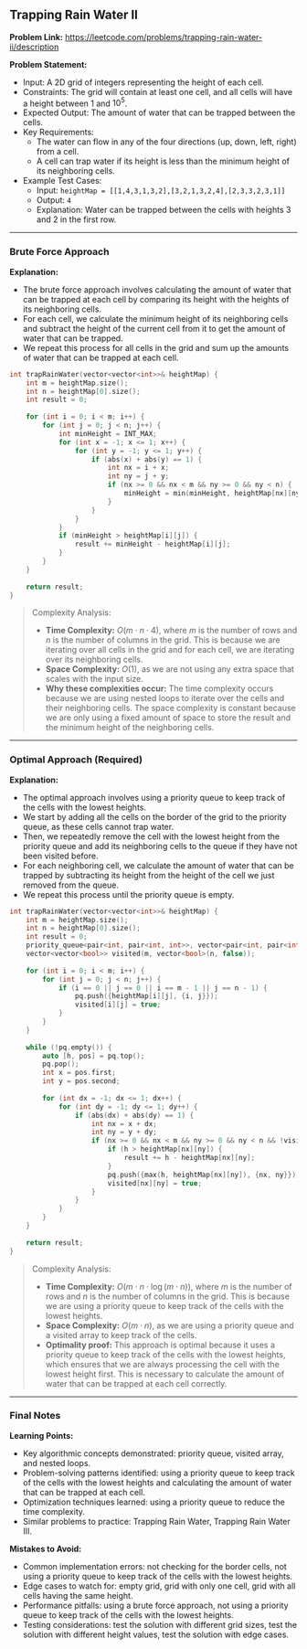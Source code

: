 ## Trapping Rain Water II

**Problem Link:** https://leetcode.com/problems/trapping-rain-water-ii/description

**Problem Statement:**
- Input: A 2D grid of integers representing the height of each cell.
- Constraints: The grid will contain at least one cell, and all cells will have a height between 1 and $10^5$.
- Expected Output: The amount of water that can be trapped between the cells.
- Key Requirements:
  - The water can flow in any of the four directions (up, down, left, right) from a cell.
  - A cell can trap water if its height is less than the minimum height of its neighboring cells.
- Example Test Cases:
  - Input: `heightMap = [[1,4,3,1,3,2],[3,2,1,3,2,4],[2,3,3,2,3,1]]`
  - Output: `4`
  - Explanation: Water can be trapped between the cells with heights 3 and 2 in the first row.

---

### Brute Force Approach

**Explanation:**
- The brute force approach involves calculating the amount of water that can be trapped at each cell by comparing its height with the heights of its neighboring cells.
- For each cell, we calculate the minimum height of its neighboring cells and subtract the height of the current cell from it to get the amount of water that can be trapped.
- We repeat this process for all cells in the grid and sum up the amounts of water that can be trapped at each cell.

```cpp
int trapRainWater(vector<vector<int>>& heightMap) {
    int m = heightMap.size();
    int n = heightMap[0].size();
    int result = 0;
    
    for (int i = 0; i < m; i++) {
        for (int j = 0; j < n; j++) {
            int minHeight = INT_MAX;
            for (int x = -1; x <= 1; x++) {
                for (int y = -1; y <= 1; y++) {
                    if (abs(x) + abs(y) == 1) {
                        int nx = i + x;
                        int ny = j + y;
                        if (nx >= 0 && nx < m && ny >= 0 && ny < n) {
                            minHeight = min(minHeight, heightMap[nx][ny]);
                        }
                    }
                }
            }
            if (minHeight > heightMap[i][j]) {
                result += minHeight - heightMap[i][j];
            }
        }
    }
    
    return result;
}
```

> Complexity Analysis:
> - **Time Complexity:** $O(m \cdot n \cdot 4)$, where $m$ is the number of rows and $n$ is the number of columns in the grid. This is because we are iterating over all cells in the grid and for each cell, we are iterating over its neighboring cells.
> - **Space Complexity:** $O(1)$, as we are not using any extra space that scales with the input size.
> - **Why these complexities occur:** The time complexity occurs because we are using nested loops to iterate over the cells and their neighboring cells. The space complexity is constant because we are only using a fixed amount of space to store the result and the minimum height of the neighboring cells.

---

### Optimal Approach (Required)

**Explanation:**
- The optimal approach involves using a priority queue to keep track of the cells with the lowest heights.
- We start by adding all the cells on the border of the grid to the priority queue, as these cells cannot trap water.
- Then, we repeatedly remove the cell with the lowest height from the priority queue and add its neighboring cells to the queue if they have not been visited before.
- For each neighboring cell, we calculate the amount of water that can be trapped by subtracting its height from the height of the cell we just removed from the queue.
- We repeat this process until the priority queue is empty.

```cpp
int trapRainWater(vector<vector<int>>& heightMap) {
    int m = heightMap.size();
    int n = heightMap[0].size();
    int result = 0;
    priority_queue<pair<int, pair<int, int>>, vector<pair<int, pair<int, int>>>, greater<pair<int, pair<int, int>>>> pq;
    vector<vector<bool>> visited(m, vector<bool>(n, false));
    
    for (int i = 0; i < m; i++) {
        for (int j = 0; j < n; j++) {
            if (i == 0 || j == 0 || i == m - 1 || j == n - 1) {
                pq.push({heightMap[i][j], {i, j}});
                visited[i][j] = true;
            }
        }
    }
    
    while (!pq.empty()) {
        auto [h, pos] = pq.top();
        pq.pop();
        int x = pos.first;
        int y = pos.second;
        
        for (int dx = -1; dx <= 1; dx++) {
            for (int dy = -1; dy <= 1; dy++) {
                if (abs(dx) + abs(dy) == 1) {
                    int nx = x + dx;
                    int ny = y + dy;
                    if (nx >= 0 && nx < m && ny >= 0 && ny < n && !visited[nx][ny]) {
                        if (h > heightMap[nx][ny]) {
                            result += h - heightMap[nx][ny];
                        }
                        pq.push({max(h, heightMap[nx][ny]), {nx, ny}});
                        visited[nx][ny] = true;
                    }
                }
            }
        }
    }
    
    return result;
}
```

> Complexity Analysis:
> - **Time Complexity:** $O(m \cdot n \cdot \log(m \cdot n))$, where $m$ is the number of rows and $n$ is the number of columns in the grid. This is because we are using a priority queue to keep track of the cells with the lowest heights.
> - **Space Complexity:** $O(m \cdot n)$, as we are using a priority queue and a visited array to keep track of the cells.
> - **Optimality proof:** This approach is optimal because it uses a priority queue to keep track of the cells with the lowest heights, which ensures that we are always processing the cell with the lowest height first. This is necessary to calculate the amount of water that can be trapped at each cell correctly.

---

### Final Notes

**Learning Points:**
- Key algorithmic concepts demonstrated: priority queue, visited array, and nested loops.
- Problem-solving patterns identified: using a priority queue to keep track of the cells with the lowest heights and calculating the amount of water that can be trapped at each cell.
- Optimization techniques learned: using a priority queue to reduce the time complexity.
- Similar problems to practice: Trapping Rain Water, Trapping Rain Water III.

**Mistakes to Avoid:**
- Common implementation errors: not checking for the border cells, not using a priority queue to keep track of the cells with the lowest heights.
- Edge cases to watch for: empty grid, grid with only one cell, grid with all cells having the same height.
- Performance pitfalls: using a brute force approach, not using a priority queue to keep track of the cells with the lowest heights.
- Testing considerations: test the solution with different grid sizes, test the solution with different height values, test the solution with edge cases.